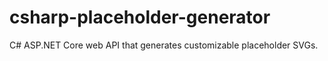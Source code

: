 # csharp-placeholder-generator
C# ASP.NET Core web API that generates customizable placeholder SVGs.
